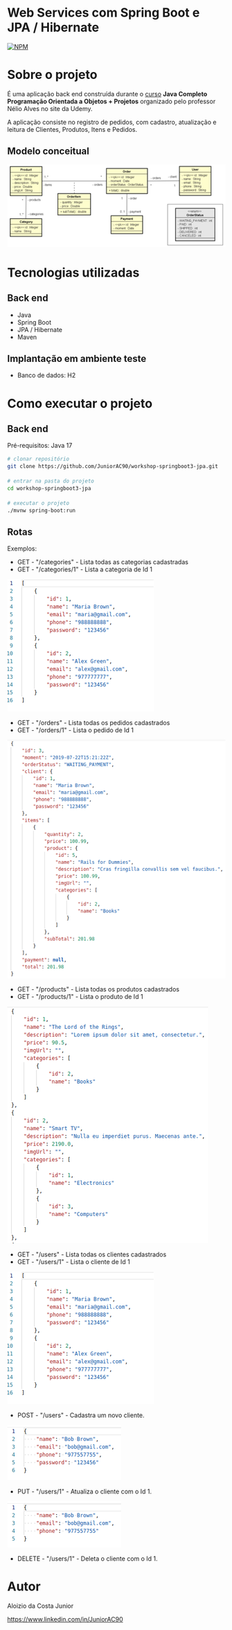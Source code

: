 # Web Services com Spring Boot e JPA / Hibernate
[![NPM](https://img.shields.io/npm/l/react)](https://github.com/JuniorAC90/workshop-springboot3-jpa/blob/main/LICENSE) 

# Sobre o projeto

É uma aplicação back end construída durante o [curso](https://www.udemy.com/course/java-curso-completo) **Java Completo Programação Orientada a Objetos + Projetos** organizado pelo professor Nélio Alves no site da Udemy.

A aplicação consiste no registro de pedidos, com cadastro, atualização e leitura de Clientes, Produtos, Itens e Pedidos.

## Modelo conceitual
![Modelo Conceitual](https://github.com/JuniorAC90/workshop-springboot3-jpa/blob/main/assets/modelo-conceitual.png)

# Tecnologias utilizadas
## Back end
- Java
- Spring Boot
- JPA / Hibernate
- Maven
## Implantação em ambiente teste
- Banco de dados: H2

# Como executar o projeto

## Back end
Pré-requisitos: Java 17

```bash
# clonar repositório
git clone https://github.com/JuniorAC90/workshop-springboot3-jpa.git

# entrar na pasta do projeto 
cd workshop-springboot3-jpa

# executar o projeto
./mvnw spring-boot:run
```
## Rotas
Exemplos:

- GET - "/categories" - Lista todas as categorias cadastradas 
- GET - "/categories/1" - Lista a categoria de Id 1

![Categorias](https://github.com/JuniorAC90/workshop-springboot3-jpa/blob/main/assets/categorias.png)

- GET - "/orders" - Lista todas os pedidos cadastrados 
- GET - "/orders/1" - Lista o pedido de Id 1

![Pedidos](https://github.com/JuniorAC90/workshop-springboot3-jpa/blob/main/assets/pedidos.png)

- GET - "/products" - Lista todas os produtos cadastrados 
- GET - "/products/1" - Lista o produto de Id 1

![Produtos](https://github.com/JuniorAC90/workshop-springboot3-jpa/blob/main/assets/produtos.png)

- GET - "/users" - Lista todas os clientes cadastrados 
- GET - "/users/1" - Lista o cliente de Id 1
  
![Clientes](https://github.com/JuniorAC90/workshop-springboot3-jpa/blob/main/assets/clientes.png)

- POST - "/users" - Cadastra um novo cliente.
  
![Cadastro de Cliente](https://github.com/JuniorAC90/workshop-springboot3-jpa/blob/main/assets/json-cadastro-cliente.png)

- PUT - "/users/1" - Atualiza o cliente com o Id 1.
  
![Atualização de Cliente](https://github.com/JuniorAC90/workshop-springboot3-jpa/blob/main/assets/json-atualiza-cliente.png)
  
- DELETE - "/users/1" - Deleta o cliente com o Id 1.

# Autor

Aloizio da Costa Junior

https://www.linkedin.com/in/JuniorAC90
